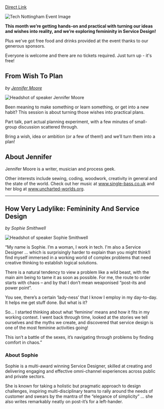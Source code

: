 [Direct Link](https://www.technottingham.com/events/tech-nottingham-february-2020)

![Tech Nottingham Event Image](https://images.squarespace-cdn.com/content/v1/53428a5fe4b0fa0c16894821/1580379970840-4AV5XD1DE62YBFF33L24/ke17ZwdGBToddI8pDm48kIqcOa-CI5niol9KYqttM5YUqsxRUqqbr1mOJYKfIPR7LoDQ9mXPOjoJoqy81S2I8N_N4V1vUb5AoIIIbLZhVYxCRW4BPu10St3TBAUQYVKcB7piwIL2im4pLyCHmQsGyGGDxNZ9sUM7N7297XVWALZ1hsYFjnOJ6o287MHA8ld_/Tech-Nott-banner-February-2020.png?format=750w)

**This month we’re getting hands-on and practical with turning our ideas and wishes into reality, and we’re exploring femininity in Service Design!**

Plus we've got free food and drinks provided at the event thanks to our generous sponsors.

Everyone is welcome and there are no tickets required. Just turn up - it's free!

## From Wish To Plan
_by [Jennifer Moore](https://twitter.com/UnchartedWorlds)_

![Headshot of speaker Jennifer Moore](https://images.squarespace-cdn.com/content/v1/53428a5fe4b0fa0c16894821/1580380209264-KIA5AAD02BFPD57G487T/ke17ZwdGBToddI8pDm48kNiEM88mrzHRsd1mQ3bxVct7gQa3H78H3Y0txjaiv_0fDoOvxcdMmMKkDsyUqMSsMWxHk725yiiHCCLfrh8O1z4YTzHvnKhyp6Da-NYroOW3ZGjoBKy3azqku80C789l0s0XaMNjCqAzRibjnE_wBlkZ2axuMlPfqFLWy-3Tjp4nKScCHg1XF4aLsQJlo6oYbA/JenniferMoore+sq.jpg?format=300w)

Been meaning to make something or learn something, or get into a new habit?  This session is about turning those wishes into practical plans.

Part talk, part actual planning experiment, with a few minutes of small-group discussion scattered through.

Bring a wish, idea or ambition (or a few of them!) and we’ll turn them into a plan!

## About Jennifer

Jennifer Moore is a writer, musician and process geek.

Other interests include sewing, coding, woodwork, creativity in general and the state of the world. Check out her music at www.single-bass.co.uk and her blog at www.uncharted-worlds.org.
<hr />

## How Very Ladylike: Femininity And Service Design
_by Sophie Smithwell_

![Headshot of speaker Sophie Smithwell](https://images.squarespace-cdn.com/content/v1/53428a5fe4b0fa0c16894821/1580380642405-Y86I1IVPW0XR5YL298GQ/ke17ZwdGBToddI8pDm48kO3uJCIhE9tEMeegIXKoSj57gQa3H78H3Y0txjaiv_0fDoOvxcdMmMKkDsyUqMSsMWxHk725yiiHCCLfrh8O1z5QHyNOqBUUEtDDsRWrJLTmG94TGNuzCcCPVStE9JyN8BCMJSI2Axap_mUv3mxc4WCmf3WQ4cG7uIp0dss-2cm0/Sophie+Smithwell+sq.jpg?format=300w)

“My name is Sophie. I’m a woman, I work in tech. I'm also a Service Designer … which is surprisingly harder to explain than you might think!I find myself immersed in a working world of complex problems that need creative thinking to establish logical solutions. 

There is a natural tendency to view a problem like a wild beast, with the main aim being to tame it as soon as possible.  For me, the route to order starts with chaos – and by that I don’t mean weaponised “post-its and power point”.

You see, there’s a certain ‘lady-ness’ that I know I employ in my day-to-day. It helps me get stuff done. But what is it?

So… I started thinking about what ‘feminine’ means and how it fits in my working context. I went back through time, looked at the stories we tell ourselves and the myths we create, and discovered that service design is one of the most feminine activities going!

This isn’t a battle of the sexes, it’s navigating through problems by finding comfort in chaos.”

### About Sophie
Sophie is a multi-award winning Service Designer, skilled at creating and delivering engaging and effective omni-channel experiences across public and private sectors. 

She is known for taking a holistic but pragmatic approach to design challenges, inspiring multi-disciplinary teams to rally around the needs of customer and swears by the mantra of the “elegance of simplicity” … she also writes remarkably neatly on post-it’s for a left-hander.